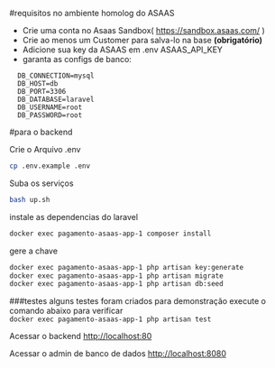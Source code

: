 #requisitos no ambiente homolog do ASAAS
- Crie uma conta no Asaas Sandbox( https://sandbox.asaas.com/ )
- Crie ao menos um Customer para salva-lo na base **(obrigatório)**
- Adicione sua key da ASAAS em .env ASAAS_API_KEY
- garanta as configs de banco:
```
  DB_CONNECTION=mysql
  DB_HOST=db
  DB_PORT=3306
  DB_DATABASE=laravel
  DB_USERNAME=root
  DB_PASSWORD=root
```
#para o backend

Crie o Arquivo .env
```sh
cp .env.example .env
```

Suba os serviços
```sh
bash up.sh
```


instale as dependencias do laravel
```sh
docker exec pagamento-asaas-app-1 composer install
```

gere a chave
```sh
docker exec pagamento-asaas-app-1 php artisan key:generate
docker exec pagamento-asaas-app-1 php artisan migrate
docker exec pagamento-asaas-app-1 php artisan db:seed
```

###testes
alguns testes foram criados para demonstração execute o comando abaixo para verificar\
`docker exec pagamento-asaas-app-1 php artisan test`


Acessar o backend
[http://localhost:80](http://localhost:80)

Acessar o admin de banco de dados
[http://localhost:8080](http://localhost:8080)


